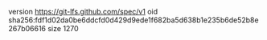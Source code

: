 version https://git-lfs.github.com/spec/v1
oid sha256:fdf1d02da0be6ddcfd0d429d9ede1f682ba5d638b1e235b6de52b8e267b06616
size 1270
